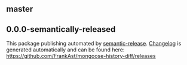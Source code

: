 ## master

## 0.0.0-semantically-released
This package publishing automated by [semantic-release](https://github.com/semantic-release/semantic-release).
[Changelog](https://github.com/FrankAst/mongoose-history-diff/releases) is generated automatically and can be found here: https://github.com/FrankAst/mongoose-history-diff/releases